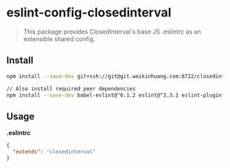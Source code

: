 # eslint-config-closedinterval

> This package provides ClosedInterval's base JS .eslintrc as an extensible shared config.

## Install

```sh
npm install --save-dev git+ssh://git@git.weikinhuang.com:8722/closedinterval/eslint-config.git
```

```sh
// Also install required peer dependencies
npm install --save-dev babel-eslint@^6.1.2 eslint@^3.3.1 eslint-plugin-flowtype@^2.11.1 eslint-plugin-react@^6.1.2 
```

## Usage

**.eslintrc**

```json
{
  "extends": "closedinterval"
}
```
